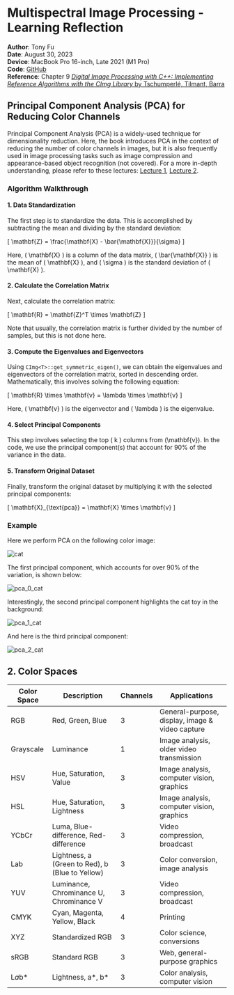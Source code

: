 # Multispectral Image Processing - Learning Reflection

**Author**: Tony Fu  
**Date**: August 30, 2023  
**Device**: MacBook Pro 16-inch, Late 2021 (M1 Pro)  
**Code**: [GitHub](https://github.com/tonyfu97/Digital-Image-Processing/tree/main/09_multispectral)  
**Reference**: Chapter 9 [*Digital Image Processing with C++: Implementing Reference Algorithms with the CImg Library* by Tschumperlé, Tilmant, Barra](https://www.amazon.com/Digital-Image-Processing-Implementing-Algorithms/dp/1032347538)

## Principal Component Analysis (PCA) for Reducing Color Channels

Principal Component Analysis (PCA) is a widely-used technique for dimensionality reduction. Here, the book introduces PCA in the context of reducing the number of color channels in images, but it is also frequently used in image processing tasks such as image compression and appearance-based object recognition (not covered). For a more in-depth understanding, please refer to these lectures: [Lecture 1](https://youtu.be/M6fBAzcw1Ps?si=zJfF_4zNEiaa8jnf), [Lecture 2](https://youtu.be/DcngAJXMoRo?si=3P7mRL9JUfmrVyh4).

### Algorithm Walkthrough

#### 1. Data Standardization

The first step is to standardize the data. This is accomplished by subtracting the mean and dividing by the standard deviation:

\[
\mathbf{Z} = \frac{\mathbf{X} - \bar{\mathbf{X}}}{\sigma}
\]

Here, \( \mathbf{X} \) is a column of the data matrix, \( \bar{\mathbf{X}} \) is the mean of \( \mathbf{X} \), and \( \sigma \) is the standard deviation of \( \mathbf{X} \).

#### 2. Calculate the Correlation Matrix

Next, calculate the correlation matrix:

\[
\mathbf{R} = \mathbf{Z}^T \times \mathbf{Z}
\]

Note that usually, the correlation matrix is further divided by the number of samples, but this is not done here.

#### 3. Compute the Eigenvalues and Eigenvectors

Using `CImg<T>::get_symmetric_eigen()`, we can obtain the eigenvalues and eigenvectors of the correlation matrix, sorted in descending order. Mathematically, this involves solving the following equation:

\[
\mathbf{R} \times \mathbf{v} = \lambda \times \mathbf{v}
\]

Here, \( \mathbf{v} \) is the eigenvector and \( \lambda \) is the eigenvalue.

#### 4. Select Principal Components

This step involves selecting the top \( k \) columns from \(\mathbf{v}\). In the code, we use the principal component(s) that account for 90% of the variance in the data.

#### 5. Transform Original Dataset

Finally, transform the original dataset by multiplying it with the selected principal components:

\[
\mathbf{X}_{\text{pca}} = \mathbf{X} \times \mathbf{v}
\]

### Example

Here we perform PCA on the following color image:

![cat](./images/cat.png)

The first principal component, which accounts for over 90% of the variation, is shown below:

![pca_0_cat](./results/09/pca_0_cat.png)

Interestingly, the second principal component highlights the cat toy in the background:

![pca_1_cat](./results/09/pca_1_cat.png)

And here is the third principal component:

![pca_2_cat](./results/09/pca_2_cat.png)


## 2. Color Spaces

| Color Space | Description | Channels | Applications |
|-------------|-------------|----------|--------------|
| RGB         | Red, Green, Blue | 3 | General-purpose, display, image & video capture |
| Grayscale   | Luminance | 1 | Image analysis, older video transmission |
| HSV         | Hue, Saturation, Value | 3 | Image analysis, computer vision, graphics |
| HSL         | Hue, Saturation, Lightness | 3 | Image analysis, computer vision, graphics |
| YCbCr       | Luma, Blue-difference, Red-difference | 3 | Video compression, broadcast |
| Lab         | Lightness, a (Green to Red), b (Blue to Yellow) | 3 | Color conversion, image analysis |
| YUV         | Luminance, Chrominance U, Chrominance V | 3 | Video compression, broadcast |
| CMYK        | Cyan, Magenta, Yellow, Black | 4 | Printing |
| XYZ         | Standardized RGB | 3 | Color science, conversions |
| sRGB        | Standard RGB | 3 | Web, general-purpose graphics |
| L*a*b*      | Lightness, a*, b* | 3 | Color analysis, computer vision |
